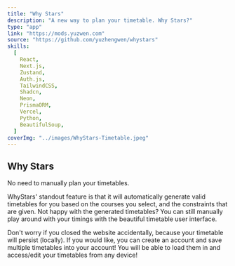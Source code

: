 ```yaml
---
title: "Why Stars"
description: "A new way to plan your timetable. Why Stars?"
type: "app"
link: "https://mods.yuzwen.com"
source: "https://github.com/yuzhengwen/whystars"
skills:
  [
    React,
    Next.js,
    Zustand,
    Auth.js,
    TailwindCSS,
    Shadcn,
    Neon,
    PrismaORM,
    Vercel,
    Python,
    BeautifulSoup,
  ]
coverImg: "../images/WhyStars-Timetable.jpeg"
---
```


## Why Stars

No need to manually plan your timetables.  

WhyStars' standout feature is that it will automatically generate valid timetables for you based on the courses you select, and the constraints that are given. Not happy with the generated timetables? You can still manually play around with your timings with the beautiful timetable user interface.  

Don't worry if you closed the website accidentally, because your timetable will persist (locally). If you would like, you can create an account and save multiple timetables into your account! You will be able to load them in and access/edit your timetables from any device!
